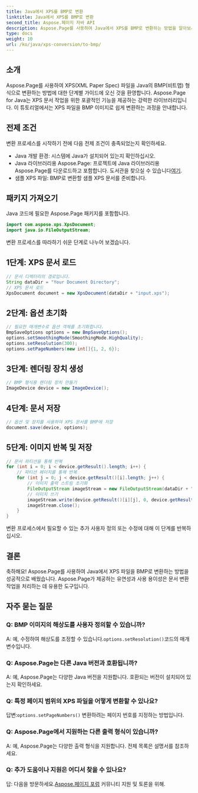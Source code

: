 ```yaml
---
title: Java에서 XPS를 BMP로 변환
linktitle: Java에서 XPS를 BMP로 변환
second_title: Aspose.페이지 자바 API
description: Aspose.Page를 사용하여 Java에서 XPS를 BMP로 변환하는 방법을 알아보세요. 효율적이고 고품질의 문서 변환을 위한 쉬운 가이드를 따르세요.
type: docs
weight: 10
url: /ko/java/xps-conversion/to-bmp/
---
```

## 소개
Aspose.Page를 사용하여 XPS(XML Paper Spec) 파일을 Java의 BMP(비트맵) 형식으로 변환하는 방법에 대한 단계별 가이드에 오신 것을 환영합니다. Aspose.Page for Java는 XPS 문서 작업을 위한 포괄적인 기능을 제공하는 강력한 라이브러리입니다. 이 튜토리얼에서는 XPS 파일을 BMP 이미지로 쉽게 변환하는 과정을 안내합니다.
## 전제 조건
변환 프로세스를 시작하기 전에 다음 전제 조건이 충족되었는지 확인하세요.
- Java 개발 환경: 시스템에 Java가 설치되어 있는지 확인하십시오.
-  Java 라이브러리용 Aspose.Page: 프로젝트에 Java 라이브러리용 Aspose.Page를 다운로드하고 포함합니다. 도서관을 찾으실 수 있습니다[여기](https://releases.aspose.com/page/java/).
- 샘플 XPS 파일: BMP로 변환할 샘플 XPS 문서를 준비합니다.
## 패키지 가져오기
Java 코드에 필요한 Aspose.Page 패키지를 포함합니다.
```java
import com.aspose.xps.XpsDocument;
import java.io.FileOutputStream;
```
변환 프로세스를 따라하기 쉬운 단계로 나누어 보겠습니다.
## 1단계: XPS 문서 로드
```java
// 문서 디렉터리의 경로입니다.
String dataDir = "Your Document Directory";
// XPS 문서 로드
XpsDocument document = new XpsDocument(dataDir + "input.xps");
```
## 2단계: 옵션 초기화
```java
// 필요한 매개변수로 옵션 객체를 초기화합니다.
BmpSaveOptions options = new BmpSaveOptions();
options.setSmoothingMode(SmoothingMode.HighQuality);
options.setResolution(300);
options.setPageNumbers(new int[]{1, 2, 6});
```
## 3단계: 렌더링 장치 생성
```java
// BMP 형식용 렌더링 장치 만들기
ImageDevice device = new ImageDevice();
```
## 4단계: 문서 저장
```java
// 옵션 및 장치를 사용하여 XPS 문서를 BMP에 저장
document.save(device, options);
```
## 5단계: 이미지 반복 및 저장
```java
// 문서 파티션을 통해 반복
for (int i = 0; i < device.getResult().length; i++) {
    // 파티션 페이지를 통해 반복
    for (int j = 0; j < device.getResult()[i].length; j++) {
        // 이미지 출력 스트림 초기화
        FileOutputStream imageStream = new FileOutputStream(dataDir + "XPStoBMP" + "_" + (i + 1) + "_" + (j + 1) + ".bmp");
        // 이미지 쓰기
        imageStream.write(device.getResult()[i][j], 0, device.getResult()[i][j].length);
        imageStream.close();
    }
}
```
변환 프로세스에서 필요할 수 있는 추가 사용자 정의 또는 수정에 대해 이 단계를 반복하십시오.
## 결론
축하해요! Aspose.Page를 사용하여 Java에서 XPS 파일을 BMP로 변환하는 방법을 성공적으로 배웠습니다. Aspose.Page가 제공하는 유연성과 사용 용이성은 문서 변환 작업을 처리하는 데 유용한 도구입니다.
## 자주 묻는 질문
### Q: BMP 이미지의 해상도를 사용자 정의할 수 있습니까?
 A: 예, 수정하여 해상도를 조정할 수 있습니다.`options.setResolution()`코드의 매개변수입니다.
### Q: Aspose.Page는 다른 Java 버전과 호환됩니까?
A: 예, Aspose.Page는 다양한 Java 버전을 지원합니다. 호환되는 버전이 설치되어 있는지 확인하세요.
### Q: 특정 페이지 범위의 XPS 파일을 어떻게 변환할 수 있나요?
 답변:`options.setPageNumbers()` 변환하려는 페이지 번호를 지정하는 방법입니다.
### Q: Aspose.Page에서 지원하는 다른 출력 형식이 있습니까?
A: 예, Aspose.Page는 다양한 출력 형식을 지원합니다. 전체 목록은 설명서를 참조하세요.
### Q: 추가 도움이나 지원은 어디서 찾을 수 있나요?
 답: 다음을 방문하세요.[Aspose.페이지 포럼](https://forum.aspose.com/c/page/39) 커뮤니티 지원 및 토론을 위해.